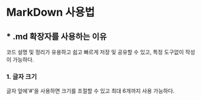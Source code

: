 # MarkDown 사용법
## * .md 확장자를 사용하는 이유
코드 설명 및 정리가 유용하고 쉽고 빠르게 저장 및 공유할 수 있고, 특정 도구없이 작성이 가능하다.

### 1. 글자 크기
글자 앞에'#'을 사용하면 크기를 조절할 수 있고 최대 6개까지 사용 가능하다.

